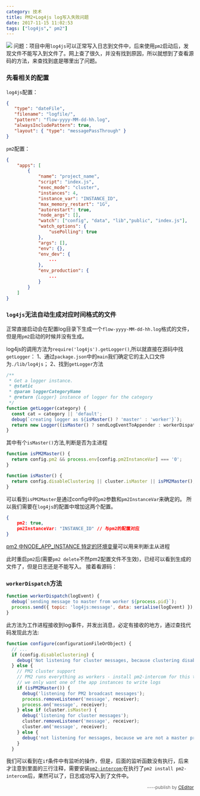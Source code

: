 ```yaml
---
category: 技术
title: PM2+Log4js log写入失败问题
date: 2017-11-15 11:02:53
tags: ["log4js"," pm2"]
---
```


![](https://ws1.sinaimg.cn/large/006tNc79gy1flgieyz2y1j313s0aedgr.jpg)
问题：项目中用`log4js`可以正常写入日志到文件中，后来使用`pm2`启动后，发现文件不能写入到文件了。网上查了很久，并没有找到原因，所以就想到了查看源码的方法，来查找到底是哪里出了问题。

### 先看相关的配置

`log4js`配置：
```json
{
   "type": "dateFile",
   "filename": "logfile/",
   "pattern": "flow-yyyy-MM-dd-hh.log",
   "alwaysIncludePattern": true,
   "layout": { "type": "messagePassThrough" }
}
```

`pm2`配置：
```json
{
    "apps": [
        {
            "name": "project_name",
            "script": "index.js",
            "exec_mode": "cluster",
            "instances": 4,
            "instance_var": "INSTANCE_ID",
            "max_memory_restart": "1G",
            "autorestart": true,
            "node_args": [],
            "watch": ["config", "data", "lib","public", "index.js"],
            "watch_options": {
                "usePolling": true
            },
            "args": [],
            "env": {},
            "env_dev": {
                ...
            },
            "env_production": {
                ...
            }
        }
    ]
}
```

### `log4js`无法自动生成对应时间格式的文件
正常直接启动会在配置log目录下生成一个`flow-yyyy-MM-dd-hh.log`格式的文件，但是用`pm2`启动的时候并没有生成。

log4js的调用方法为`require('log4js').getLogger()`,所以就直接在源码中找`getLogger`：
1、通过`package.json`中的`main`我们确定它的主入口文件为`./lib/log4js`；
2、找到`getLogger`方法
```js
/**
 * Get a logger instance.
 * @static
 * @param loggerCategoryName
 * @return {Logger} instance of logger for the category
 */
function getLogger(category) {
  const cat = category || 'default';
  debug(`creating logger as ${isMaster() ? 'master' : 'worker'}`);
  return new Logger((isMaster() ? sendLogEventToAppender : workerDispatch), cat);
}
```
其中有个`isMaster()`方法,判断是否为主进程
```js
function isPM2Master() {
  return config.pm2 && process.env[config.pm2InstanceVar] === '0';
}

function isMaster() {
  return config.disableClustering || cluster.isMaster || isPM2Master();
}
```
可以看到`isPM2Master`是通过config中的`pm2`参数和`pm2InstanceVar`来确定的。
所以我们需要在`log4js`的配置中增加这两个配置。
```json
{
    pm2: true,
    pm2InstanceVar: "INSTANCE_ID" // 与pm2的配置对应 
}
```

[pm2 中NODE_APP_INSTANCE 特定的环境变量](http://pm2.keymetrics.io/docs/usage/environment/#node_app_instance-pm2-25-minimum)可以用来判断主从进程

此时重启`pm2`后(需要`pm2 delete`不然pm2配置文件不生效)，已经可以看到生成的文件了，但是日志还是不能写入。
接着看源码：

### `workerDispatch`方法

```js
function workerDispatch(logEvent) {
  debug(`sending message to master from worker ${process.pid}`);
  process.send({ topic: 'log4js:message', data: serialise(logEvent) });
}
```
此方法为工作进程接收到log事件，并发出消息，必定有接收的地方，通过查找代码发现此方法:
```js
function configure(configurationFileOrObject) {
  // ...
  if (config.disableClustering) {
    debug('Not listening for cluster messages, because clustering disabled.');
  } else {
    // PM2 cluster support
    // PM2 runs everything as workers - install pm2-intercom for this to work.
    // we only want one of the app instances to write logs
    if (isPM2Master()) {
      debug('listening for PM2 broadcast messages');
      process.removeListener('message', receiver);
      process.on('message', receiver);
    } else if (cluster.isMaster) {
      debug('listening for cluster messages');
      cluster.removeListener('message', receiver);
      cluster.on('message', receiver);
    } else {
      debug('not listening for messages, because we are not a master process');
    }
  }
```
我们可以看到在`if`条件中有监听的操作，但是，后面的监听函数没有执行，后来才注意到里面的三行注释，需要安装[`pm2-intercom`](https://www.npmjs.com/package/pm2-intercom);在执行了`pm2 install pm2-intercom`后，果然可以了，日志成功写入到了文件中。
<div style="text-align:right;font-size:12px;color:#666;">----publish by <a href="http://ceditor.alibt.top" target="_blank">CEditor</a></div>